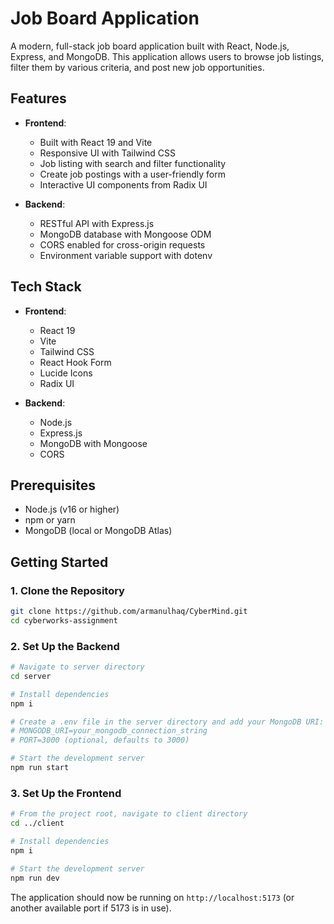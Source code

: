 # Job Board Application

A modern, full-stack job board application built with React, Node.js, Express, and MongoDB. This application allows users to browse job listings, filter them by various criteria, and post new job opportunities.

## Features

-   **Frontend**:

    -   Built with React 19 and Vite
    -   Responsive UI with Tailwind CSS
    -   Job listing with search and filter functionality
    -   Create job postings with a user-friendly form
    -   Interactive UI components from Radix UI

-   **Backend**:
    -   RESTful API with Express.js
    -   MongoDB database with Mongoose ODM
    -   CORS enabled for cross-origin requests
    -   Environment variable support with dotenv

## Tech Stack

-   **Frontend**:

    -   React 19
    -   Vite
    -   Tailwind CSS
    -   React Hook Form
    -   Lucide Icons
    -   Radix UI

-   **Backend**:
    -   Node.js
    -   Express.js
    -   MongoDB with Mongoose
    -   CORS

## Prerequisites

-   Node.js (v16 or higher)
-   npm or yarn
-   MongoDB (local or MongoDB Atlas)

## Getting Started

### 1. Clone the Repository

```bash
git clone https://github.com/armanulhaq/CyberMind.git
cd cyberworks-assignment
```

### 2. Set Up the Backend

```bash
# Navigate to server directory
cd server

# Install dependencies
npm i

# Create a .env file in the server directory and add your MongoDB URI:
# MONGODB_URI=your_mongodb_connection_string
# PORT=3000 (optional, defaults to 3000)

# Start the development server
npm run start
```

### 3. Set Up the Frontend

```bash
# From the project root, navigate to client directory
cd ../client

# Install dependencies
npm i

# Start the development server
npm run dev
```

The application should now be running on `http://localhost:5173` (or another available port if 5173 is in use).
